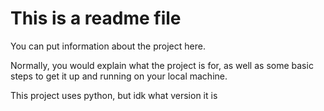 # This is a readme file

You can put information about the project here.

Normally, you would explain what the project is for, as well as some basic steps to get it up and running on your local machine.

This project uses python, but idk what version it is